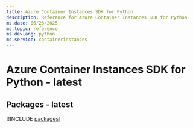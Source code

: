 ```yaml
---
title: Azure Container Instances SDK for Python
description: Reference for Azure Container Instances SDK for Python
ms.date: 06/23/2025
ms.topic: reference
ms.devlang: python
ms.service: containerinstances
---
```

# Azure Container Instances SDK for Python - latest
## Packages - latest
[!INCLUDE [packages](container-instances-index.md)]